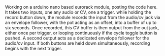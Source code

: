Working on a arduino nano based eurorack module, posting the code here. It takes two inputs, one any audio or CV, one a trigger. while holding the record button down, the module records the input from the audio/cv jack via an envelope follower, with the pot acting as an offset, into a buffer of up to six seconds. Once recorded, this CV buffer is then output from the out jack, either once per trigger, or looping continuously if the cycle toggle button is pushed. A second output acts as a dedicated envelope follower for the audio/cv input. If both buttons are held down simultaneously, recording begins with the next trigger.
